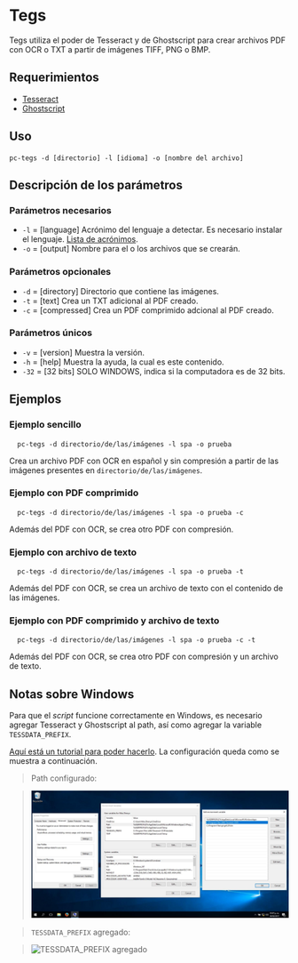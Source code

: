 # Tegs

Tegs utiliza el poder de Tesseract y de Ghostscript para crear archivos PDF con OCR o TXT a partir de imágenes TIFF, PNG o BMP.

## Requerimientos

* [Tesseract](https://github.com/tesseract-ocr/tesseract)
* [Ghostscript](https://www.ghostscript.com/)

## Uso

  ```
  pc-tegs -d [directorio] -l [idioma] -o [nombre del archivo]
  ```

## Descripción de los parámetros

### Parámetros necesarios

* `-l` = [language] Acrónimo del lenguaje a detectar. Es necesario instalar el lenguaje. [Lista de acrónimos](https://github.com/tesseract-ocr/tesseract/blob/master/doc/tesseract.1.asc#languages).
* `-o` = [output] Nombre para el o los archivos que se crearán.

### Parámetros opcionales

* `-d` = [directory] Directorio que contiene las imágenes.
* `-t` = [text] Crea un TXT adicional al PDF creado.
* `-c` = [compressed] Crea un PDF comprimido adcional al PDF creado.

### Parámetros únicos

* `-v` = [version] Muestra la versión.
* `-h` = [help] Muestra la ayuda, la cual es este contenido.
* `-32` = [32 bits] SOLO WINDOWS, indica si la computadora es de 32 bits.

## Ejemplos

### Ejemplo sencillo

```
  pc-tegs -d directorio/de/las/imágenes -l spa -o prueba
```

Crea un archivo PDF con OCR en español y sin compresión a partir de las imágenes presentes en `directorio/de/las/imágenes`.

### Ejemplo con PDF comprimido

```
  pc-tegs -d directorio/de/las/imágenes -l spa -o prueba -c
```

Además del PDF con OCR, se crea otro PDF con compresión.

### Ejemplo con archivo de texto

```
  pc-tegs -d directorio/de/las/imágenes -l spa -o prueba -t
```

Además del PDF con OCR, se crea un archivo de texto con el contenido de las imágenes.

### Ejemplo con PDF comprimido y archivo de texto

```
  pc-tegs -d directorio/de/las/imágenes -l spa -o prueba -c -t
```
  
Además del PDF con OCR, se crea otro PDF con compresión y un archivo de texto.

## Notas sobre Windows

Para que el *script* funcione correctamente en Windows, es necesario agregar
Tesseract y Ghostscript al path, así como agregar la variable `TESSDATA_PREFIX`.

[Aquí está un tutorial para poder hacerlo](http://www.computerhope.com/issues/ch000549.htm).
La configuración queda como se muestra a continuación.

> Path configurado:

> ![Path configurado](win_path.jpg)

> `TESSDATA_PREFIX` agregado:

> ![`TESSDATA_PREFIX` agregado](win_tessdata_prefix)
